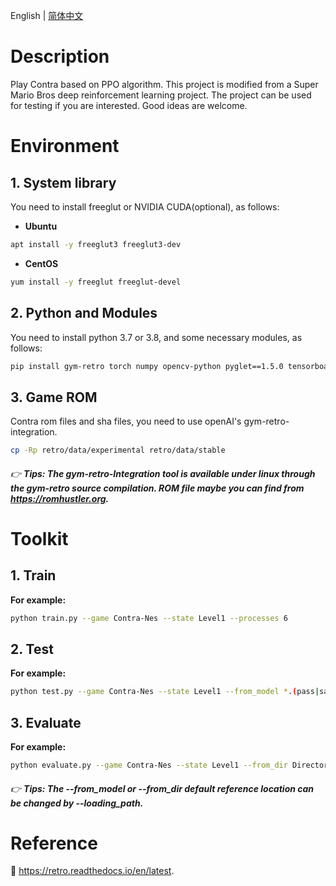 English | [简体中文](./README.cn.md)

# Description

Play Contra based on PPO algorithm. This project is modified from a Super Mario Bros deep reinforcement learning project. The project can be used for testing if you are interested. Good ideas are welcome.

# Environment

## 1. System library
You need to install freeglut or NVIDIA CUDA(optional), as follows:
- **Ubuntu**
```bash
apt install -y freeglut3 freeglut3-dev
```
- **CentOS**
```bash
yum install -y freeglut freeglut-devel
```

## 2. Python and Modules
You need to install python 3.7 or 3.8, and some necessary modules, as follows:
```bash
pip install gym-retro torch numpy opencv-python pyglet==1.5.0 tensorboard
```

## 3. Game ROM
Contra rom files and sha files, you need to use openAI's gym-retro-integration.
```bash
cp -Rp retro/data/experimental retro/data/stable
```

###### :point_right: **Tips: The gym-retro-Integration tool is available under linux through the gym-retro source compilation. ROM file maybe you can find from https://romhustler.org.**

# Toolkit

## 1. Train
**For example:**
```bash
python train.py --game Contra-Nes --state Level1 --processes 6
```

## 2. Test
**For example:**
```bash
python test.py --game Contra-Nes --state Level1 --from_model *.(pass|save)
```

## 3. Evaluate
**For example:**
```bash
python evaluate.py --game Contra-Nes --state Level1 --from_dir Directory (like trained_models/2021-...)
```

###### :point_right: **Tips: The --from_model or --from_dir default reference location can be changed by --loading_path.**

# Reference

:book: https://retro.readthedocs.io/en/latest.

